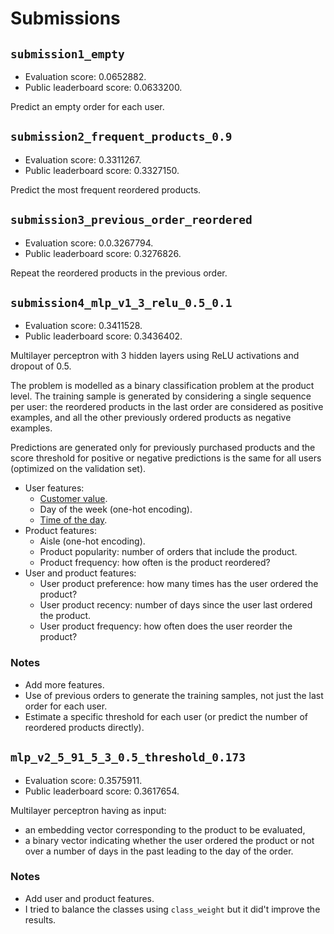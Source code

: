# Submissions

## `submission1_empty`

* Evaluation score: 0.0652882.
* Public leaderboard score: 0.0633200.

Predict an empty order for each user.

## `submission2_frequent_products_0.9`

* Evaluation score: 0.3311267.
* Public leaderboard score: 0.3327150.

Predict the most frequent reordered products.

## `submission3_previous_order_reordered`

* Evaluation score: 0.0.3267794.
* Public leaderboard score: 0.3276826.

Repeat the reordered products in the previous order.

## `submission4_mlp_v1_3_relu_0.5_0.1`

* Evaluation score: 0.3411528.
* Public leaderboard score: 0.3436402.

Multilayer perceptron with 3 hidden layers using ReLU activations and dropout of 0.5.

The problem is modelled as a binary classification problem at the product level.
The training sample is generated by considering a single sequence per user:
the reordered products in the last order are considered as positive examples,
and all the other previously ordered products as negative examples.

Predictions are generated only for previously purchased products and the
score threshold for positive or negative predictions is the same for all users
(optimized on the validation set).

* User features:
  * [Customer value](https://en.wikipedia.org/wiki/RFM_(customer_value)).
  * Day of the week (one-hot encoding).
  * [Time of the day](https://ianlondon.github.io/blog/encoding-cyclical-features-24hour-time/).
* Product features:
  * Aisle (one-hot encoding).
  * Product popularity: number of orders that include the product.
  * Product frequency: how often is the product reordered?
* User and product features:
  * User product preference: how many times has the user ordered the product?
  * User product recency: number of days since the user last ordered the product.
  * User product frequency: how often does the user reorder the product?

### Notes

* Add more features.
* Use of previous orders to generate the training samples, not just the last order for each user.
* Estimate a specific threshold for each user (or predict the number of reordered products directly).

## `mlp_v2_5_91_5_3_0.5_threshold_0.173`

* Evaluation score: 0.3575911.
* Public leaderboard score: 0.3617654.

Multilayer perceptron having as input:
* an embedding vector corresponding to the product to be evaluated,
* a binary vector indicating whether the user ordered the product or not over a number of
  days in the past leading to the day of the order.

### Notes

* Add user and product features.
* I tried to balance the classes using `class_weight` but it did't improve the results.
